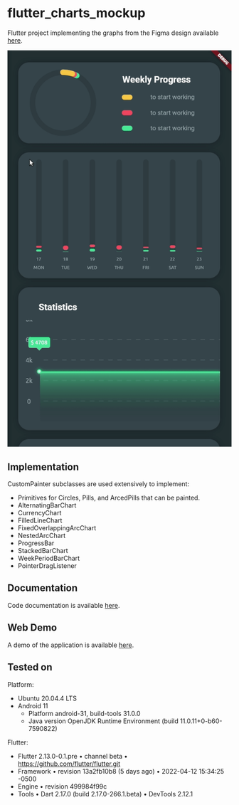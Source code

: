 # flutter_charts_mockup

Flutter project implementing the graphs from the Figma design available [here](https://dribbble.com/shots/10904459-Marvie-iOS-App-UI-Kit-Dark-Theme?ref=uistore.design).

![demo](assets/demo.gif)

## Implementation
CustomPainter subclasses are used extensively to implement:
 - Primitives for Circles, Pills, and ArcedPills that can be painted.
 - AlternatingBarChart
 - CurrencyChart
 - FilledLineChart
 - FixedOverlappingArcChart
 - NestedArcChart
 - ProgressBar
 - StackedBarChart
 - WeekPeriodBarChart
 - PointerDragListener

## Documentation
Code documentation is available [here](https://tyler-conrad.github.io/flutter_charts_mockup/).

## Web Demo
A demo of the application is available [here](https://tyler-conrad.github.io/flutter_charts_mockup/demo/).

## Tested on
Platform:
 - Ubuntu 20.04.4 LTS
 - Android 11
   - Platform android-31, build-tools 31.0.0
   - Java version OpenJDK Runtime Environment (build 11.0.11+0-b60-7590822) 

Flutter:
 - Flutter 2.13.0-0.1.pre • channel beta • https://github.com/flutter/flutter.git
 - Framework • revision 13a2fb10b8 (5 days ago) • 2022-04-12 15:34:25 -0500
 - Engine • revision 499984f99c
 - Tools • Dart 2.17.0 (build 2.17.0-266.1.beta) • DevTools 2.12.1